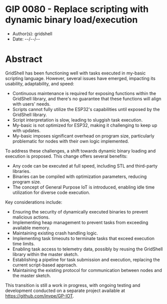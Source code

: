 # GIP 0080 - Replace scripting with dynamic binary load/execution

- Author(s): gridshell
- Date: --/--/--

# Abstract

GridShell has been functioning well with tasks executed in my-basic scripting language. However, several issues have emerged, impacting its usability, adaptability, and speed:

- Continuous maintenance is required for exposing functions within the GridShell library, and there's no guarantee that these functions will align with users' needs.
- Scripts cannot fully utilize the ESP32's capabilities until exposed by the GridShell library.
- Script interpretation is slow, leading to sluggish task execution.
- My-basic is not optimized for ESP32, making it challenging to keep up with updates.
- My-basic imposes significant overhead on program size, particularly problematic for nodes with their own logic implemented.

To address these challenges, a shift towards dynamic binary loading and execution is proposed. This change offers several benefits:

- Any code can be executed at full speed, including STL and third-party libraries.
- Binaries can be compiled with optimization parameters, reducing program size.
- The concept of General Purpose IoT is introduced, enabling idle time utilization for diverse code execution.

Key considerations include:

- Ensuring the security of dynamically executed binaries to prevent malicious actions.
- Implementing heap management to prevent tasks from exceeding available memory.
- Maintaining existing crash handling logic.
- Implementing task timeouts to terminate tasks that exceed execution time limits.
- Enabling task access to telemetry data, possibly by reusing the GridShell library within the master sketch.
- Establishing a pipeline for task submission and execution, replacing the current script-based approach.
- Maintaining the existing protocol for communication between nodes and the master sketch.

This transition is still a work in progress, with ongoing testing and development conducted on a separate project available at https://github.com/invpe/GP-IOT.

